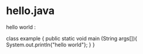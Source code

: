 # hello.java
hello world :

class example {
public static void main (String args[]){
        System.out.println{"hello world"};
        }
}
